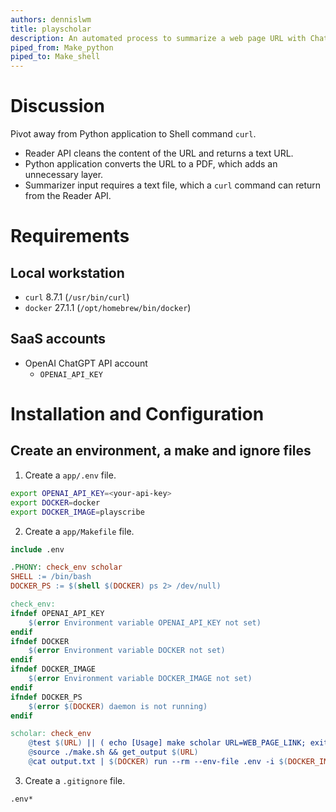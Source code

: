 ```yaml
---
authors: dennislwm
title: playscholar
description: An automated process to summarize a web page URL with ChatGPT.
piped_from: Make_python
piped_to: Make_shell
---
```


# Discussion

Pivot away from Python application to Shell command `curl`.

* Reader API cleans the content of the URL and returns a text URL.
* Python application converts the URL to a PDF, which adds an unnecessary layer.
* Summarizer input requires a text file, which a `curl` command can return from the Reader API.

# Requirements

## Local workstation

* `curl` 8.7.1 (`/usr/bin/curl`)
* `docker` 27.1.1 (`/opt/homebrew/bin/docker`)

## SaaS accounts

* OpenAI ChatGPT API account
  * `OPENAI_API_KEY`

# Installation and Configuration

## Create an environment, a make and ignore files

1. Create a `app/.env` file.

```sh
export OPENAI_API_KEY=<your-api-key>
export DOCKER=docker
export DOCKER_IMAGE=playscribe
```

2. Create a `app/Makefile` file.

```makefile
include .env

.PHONY: check_env scholar
SHELL := /bin/bash
DOCKER_PS := $(shell $(DOCKER) ps 2> /dev/null)

check_env:
ifndef OPENAI_API_KEY
	$(error Environment variable OPENAI_API_KEY not set)
endif
ifndef DOCKER
	$(error Environment variable DOCKER not set)
endif
ifndef DOCKER_IMAGE
	$(error Environment variable DOCKER_IMAGE not set)
endif
ifndef DOCKER_PS
	$(error $(DOCKER) daemon is not running)
endif

scholar: check_env
	@test $(URL) || ( echo [Usage] make scholar URL=WEB_PAGE_LINK; exit 1 )
	@source ./make.sh && get_output $(URL)
	@cat output.txt | $(DOCKER) run --rm --env-file .env -i $(DOCKER_IMAGE) --pattern extract_article_wisdom && rm output.txt
```

3. Create a `.gitignore` file.

```sh
.env*
```
